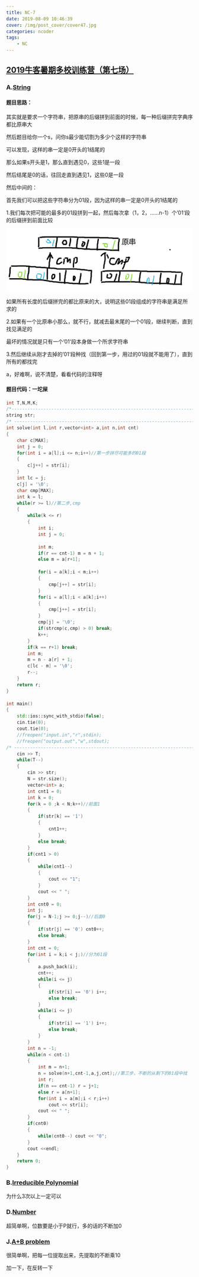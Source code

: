 ```yaml
---
title: NC-7
date: 2019-08-09 10:46:39
cover: /img/post_cover/cover47.jpg
categories: ncoder
tags: 
    - NC	
---
```


## [2019牛客暑期多校训练营（第七场）](https://ac.nowcoder.com/acm/contest/887)

### A.[String](https://ac.nowcoder.com/acm/contest/887/A)

#### 题目思路：

其实就是要求一个字符串，把原串的后缀拼到前面的时候，每一种后缀拼完字典序都比原串大

然后题目给你一个s，问你s最少能切割为多少个这样的字符串

可以发现，这样的串一定是0开头的1结尾的

那么如果s开头是1，那么直到遇见0，这些1是一段

然后结尾是0的话，往回走直到遇见1，这些0是一段

然后中间的：

首先我们可以把这些字符串分为01段，因为这样的串一定是0开头的1结尾的

1.我们每次把可能的最多的01段拼到一起，然后每次拿（1，2，……n-1）个’01‘段的后缀拼到前面比较

![](/img/post_blog/NC-7-1.png)

如果所有长度的后缀拼完的都比原来的大，说明这些01段组成的字符串是满足所求的

2.如果有一个比原串小那么，就不行，就减去最末尾的一个01段，继续判断，直到找见满足的

最坏的情况就是只有一个’01‘段本身做一个所求字符串

3.然后继续从刚才去掉的’01‘段种找（回到第一步，用过的01段就不能用了），直到所有的都找完

a，好难啊，说不清楚，看看代码的注释呀

#### 题目代码：一坨屎

```cpp
int T,N,M,K;
/*-------------------------------------------------------------------------------------------*/
string str;
/* ------------------------------------------------------------------------------------------*/
int solve(int l,int r,vector<int> a,int n,int cnt)
{
    char c[MAX];
    int j = 0;
    for(int i = a[l];i <= n;i++)//第一步拼尽可能多的01段
    {
        c[j++] = str[i];
    }
    int lc = j;
    c[j] = '\0';
    char cmp[MAX];
    int k = l;
    while(r >= l)//第二步,cmp
    {
        while(k <= r)
        {
            int i;
            int j = 0;

            int m;
            if(r == cnt-1) m = n + 1;
            else m = a[r+1];

            for(i = a[k];i < m;i++)
            {
                cmp[j++] = str[i];
            }
            for(i = a[l];i < a[k];i++)
            {
                cmp[j++] = str[i];
            }
            cmp[j] = '\0';
            if(strcmp(c,cmp) > 0) break;
            k++;
        }
        if(k == r+1) break;
        int m;
        m = n - a[r] + 1;
        c[lc - m] = '\0';
        r--;
    }
    return r;
}

int main()
{
    std::ios::sync_with_stdio(false);
    cin.tie(0);
    cout.tie(0);
    //freopen("input.in","r",stdin);
    //freopen("output.out","w",stdout);
/* -----------------------------------------------------------------------------------------*/
    cin >> T;
    while(T--)
    {
        cin >> str;
        N = str.size();
        vector<int> a;
        int cnt1 = 0;
        int k = 0;
        for(k = 0 ;k < N;k++)//前面1
        {
            if(str[k] == '1')
            {
                cnt1++;
            }
            else break;
        }
        if(cnt1 > 0)
        {
            while(cnt1--)
            {
                cout << "1";
            }
            cout << " ";
        }
        int cnt0 = 0;
        int j;
        for(j = N-1;j >= 0;j--)//后面0
        {
            if(str[j] == '0') cnt0++;
            else break;
        }
        int cnt = 0;
        for(int i = k;i < j;)//分为01段
        {
            a.push_back(i);
            cnt++;
            while(i <= j)
            {
                if(str[i] == '0') i++;
                else break;
            }
            while(i <= j)
            {
                if(str[i] == '1') i++;
                else break;
            }
        }
        int n = -1;
        while(n < cnt-1)
        {
            int m = n+1;
            n = solve(n+1,cnt-1,a,j,cnt);//第三步，不断的从剩下的01段中找
            int r;
            if(n == cnt-1) r = j+1;
            else r = a[n+1];
            for(int i = a[m];i < r;i++)
                cout << str[i];
            cout << " ";
        }
        if(cnt0)
        {
            while(cnt0--) cout << "0";
        }
        cout <<endl;
    }
    return 0;
}

```

### B.[Irreducible Polynomial](https://ac.nowcoder.com/acm/contest/887/B)

为什么3次以上一定可以

### D.[Number](https://ac.nowcoder.com/acm/contest/887/D)

超简单啊，位数要是小于P就行，多的话的不断加0

### J.[A+B problem](https://ac.nowcoder.com/acm/contest/887/J)

很简单啊，把每一位提取出来，先提取的不断乘10

加一下，在反转一下